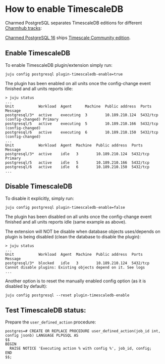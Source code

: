 # How to enable TimescaleDB

Charmed PostgreSQL separates TimescaleDB editions for different [Charmhub tracks](https://canonical-charmcraft.readthedocs-hosted.com/en/stable/howto/manage-channels/):

[Charmed PostgreSQL 16](https://charmhub.io/postgresql?channel=16/stable) ships [Timescale Community edition](https://docs.timescale.com/about/latest/timescaledb-editions/).

## Enable TimescaleDB

To enable TimescaleDB plugin/extension simply run:
```text
juju config postgresql plugin-timescaledb-enable=true
```
The plugin has been enabled on all units once the config-change event finished and all units reports idle:
```text
> juju status
...
Unit           Workload  Agent      Machine  Public address  Ports     Message
postgresql/3*  active    executing  3        10.189.210.124  5432/tcp  (config-changed) Primary
postgresql/5   active    executing  5        10.189.210.166  5432/tcp  (config-changed) 
postgresql/6   active    executing  6        10.189.210.150  5432/tcp  (config-changed) 
...
Unit           Workload  Agent  Machine  Public address  Ports     Message
postgresql/3*  active    idle   3        10.189.210.124  5432/tcp  Primary
postgresql/5   active    idle   5        10.189.210.166  5432/tcp  
postgresql/6   active    idle   6        10.189.210.150  5432/tcp  
...
```

## Disable TimescaleDB

To disable it explicitly, simply run:

```text
juju config postgresql plugin-timescaledb-enable=false
```

The plugin has been disabled on all units once the config-change event finished and all units reports idle (same example as above).

The extension will NOT be disable when database objects uses/depends on plugin is being disabled (clean the database to disable the plugin):
```text
> juju status
...
Unit           Workload  Agent  Machine  Public address  Ports     Message
postgresql/3*  blocked   idle   3        10.189.210.124  5432/tcp  Cannot disable plugins: Existing objects depend on it. See logs
...
```

Another option is to reset the manually enabled config option (as it is disabled by default):
```text
juju config postgresql --reset plugin-timescaledb-enable
```

## Test TimescaleDB status:

Prepare the `user_defined_action` procedure:
```text
postgres=# CREATE OR REPLACE PROCEDURE user_defined_action(job_id int, config jsonb) LANGUAGE PLPGSQL AS
$$
BEGIN
  RAISE NOTICE 'Executing action % with config %', job_id, config;
END
$$;
```
